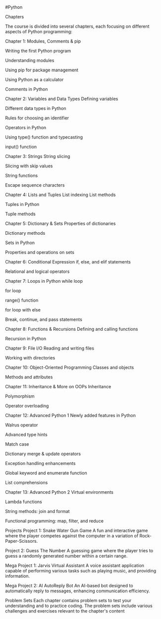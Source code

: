 #Python

Chapters

The course is divided into several chapters, each focusing on different aspects of Python programming:

Chapter 1: Modules, Comments & pip

Writing the first Python program

Understanding modules

Using pip for package management

Using Python as a calculator

Comments in Python

Chapter 2: Variables and Data Types
Defining variables

Different data types in Python

Rules for choosing an identifier

Operators in Python

Using type() function and typecasting

input() function

Chapter 3: Strings
String slicing

Slicing with skip values

String functions

Escape sequence characters

Chapter 4: Lists and Tuples
List indexing
List methods

Tuples in Python

Tuple methods

Chapter 5: Dictionary & Sets
Properties of dictionaries

Dictionary methods

Sets in Python

Properties and operations on sets

Chapter 6: Conditional Expression
if, else, and elif statements

Relational and logical operators


Chapter 7: Loops in Python
while loop

for loop

range() function

for loop with else

Break, continue, and pass statements


Chapter 8: Functions & Recursions
Defining and calling functions

Recursion in Python


Chapter 9: File I/O
Reading and writing files

Working with directories


Chapter 10: Object-Oriented Programming
Classes and objects

Methods and attributes


Chapter 11: Inheritance & More on OOPs
Inheritance

Polymorphism

Operator overloading


Chapter 12: Advanced Python 1
Newly added features in Python

Walrus operator

Advanced type hints

Match case

Dictionary merge & update operators

Exception handling enhancements

Global keyword and enumerate function

List comprehensions


Chapter 13: Advanced Python 2
Virtual environments

Lambda functions

String methods: join and format

Functional programming: map, filter, and reduce


Projects
Project 1: Snake Water Gun Game
A fun and interactive game where the player competes against the computer in a variation of Rock-Paper-Scissors.

Project 2: Guess The Number
A guessing game where the player tries to guess a randomly generated number within a certain range.

Mega Project 1: Jarvis Virtual Assistant
A voice assistant application capable of performing various tasks such as playing music, and providing information.

Mega Project 2: AI AutoReply Bot
An AI-based bot designed to automatically reply to messages, enhancing communication efficiency.

Problem Sets
Each chapter contains problem sets to test your understanding and to practice coding. The problem sets include various challenges and exercises relevant to the chapter's content

